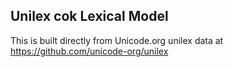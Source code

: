 Unilex cok Lexical Model
----------------------

This is built directly from Unicode.org unilex data at
https://github.com/unicode-org/unilex
